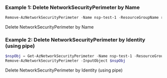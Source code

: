 ### Example 1: Delete NetworkSecurityPerimeter by Name
```powershell
Remove-AzNetworkSecurityPerimeter -Name nsp-test-1 -ResourceGroupName rg-test-1
```

Delete NetworkSecurityPerimeter by Name

### Example 2: Delete NetworkSecurityPerimeter by Identity (using pipe)
```powershell
$nspObj = Get-AzNetworkSecurityPerimeter -Name nsp-test-1 -ResourceGroupName rg-test-1 
Remove-AzNetworkSecurityPerimeter -InputObject $nspObj
```

Delete NetworkSecurityPerimeter by Identity (using pipe)